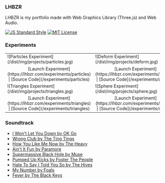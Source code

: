### LHBZR
LHBZR is my portfolio made with Web Graphics Library (Three.js) and Web Audio.

[![JS Standard Style](https://img.shields.io/badge/code%20style-standard-brightgreen.svg)](http://standardjs.com/)
[![MIT License](https://img.shields.io/badge/license-mit-blue.svg)](LICENSE)

### Experiments
<table>
  <tr>
    <td>![Particles Experiment](/dist/img/projects/particles.jpg)</td>
    <td>![Deform Experiment](/dist/img/projects/deform.jpg)</td>
  </tr>
  <tr>
    <td align="center">[Launch Experiment](https://lhbzr.com/experiments/particles) | [Source Code](/experiments/particles)</td>
    <td align="center">[Launch Experiment](https://lhbzr.com/experiments/deform) | [Source Code](/experiments/deform)</td>
  </tr>
  <tr>
    <td>![Triangles Experiment](/dist/img/projects/triangles.jpg)</td>
    <td>![Sphere Experiment](/dist/img/projects/sphere.jpg)</td>
  </tr>
  <tr>
    <td align="center">[Launch Experiment](https://lhbzr.com/experiments/triangles) | [Source Code](/experiments/triangles)</td>
    <td align="center">[Launch Experiment](https://lhbzr.com/experiments/sphere) | [Source Code](/experiments/sphere)</td>
  </tr>
</table>

### Soundtrack
- [I Won't Let You Down by OK Go](https://soundcloud.com/okgo/i-wont-let-you-down)
- [Wrong Club by The Ting Tings](https://soundcloud.com/the-ting-tings/wrong-club)
- [How You Like Me Now by The Heavy](https://soundcloud.com/theheavyyy/like-me)
- [Ain't It Fun by Paramore](https://soundcloud.com/fueled_by_ramen/paramore-aint-it-fun)
- [Supermassive Black Hole by Muse](https://soundcloud.com/muse/supermassive-black-hole)
- [Pumped Up Kicks by Foster The People](https://soundcloud.com/fosterthepeoplemusic/pumpedupkicks)
- [Hate To Say I Told You So by The Hives](https://soundcloud.com/unablespain/the-hives-hate-to-say-i-told-you-so-unable-radio-edit)
- [My Number by Foals](https://soundcloud.com/foals/foals-my-number)
- [Fever by The Black Keys](https://soundcloud.com/theblackkeys/fever)
